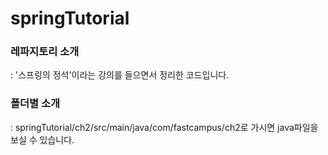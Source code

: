 # springTutorial  

### 레파지토리 소개  
: '스프링의 정석'이라는 강의를 들으면서 정리한 코드입니다.

### 폴더별 소개  
: springTutorial/ch2/src/main/java/com/fastcampus/ch2로 가시면 java파일을 보실 수 있습니다.
